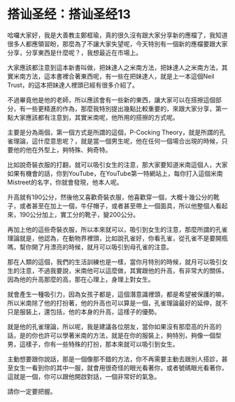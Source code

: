 # 搭讪圣经：搭讪圣经13

哈囉大家好，我是大善教主鄭框瑜，真的很久沒有跟大家分享新的應檔了，我知道很多人都應領習盼，那麼為了不讓大家失望呢，今天特別有一個新的應檔要跟大家分享，分享東西是什麼呢？，我想最近在市場上。

大家應該都注意到這本新書叫做，把妹達人之米南方法，把妹達人之米南方法，其實米南方法，這本書裡合著東西呢，有一些在把妹達人，就是上一本這個Neil Trust，的這本把妹達人裡頭已經有很多介紹了。

不過畢竟他是他的老師，所以應該會有一些新的東西，讓大家可以在搭擦這個部分，有一些更精進的作為，那麼我特別提出幾點比較重要的，來跟大家分享，第一點大家應該都有注意到，其實米南呢，他所用的搭擦的方式呢。

主要是分為兩個，第一個方式是所謂的這個，P-Cocking Theory，就是所謂的孔雀理論，這什麼意思呢？，就是當一個男生呢，他在任何一個場合出現的時候，只要他的他在外型上，夠特殊、夠奇特。

比如說奇裝衣服的打翻，就可以吸引女生的注意，那大家要知道米南這個人，大家如果有機會的話，你到YouTube，在YouTube第一特網站上，每你打入這個米南Mistreet的名字，你就會發現，他本人呢。

升高就有190公分，然後他又喜歡奇裝衣服，他喜歡穿一個，大概十幾公分的靴子，或者甚至在加上一個，牛仔帽子，或者甚至帶上一個面具，所以他整個人看起來，190公分加上，實工分的靴子，變200公分。

再加上他的這些奇裝衣服，所以本來就可以，吸引到女生的注意，那麼所謂的孔雀理論就是，他認為，在動物界裡頭，比如說孔雀好，你看孔雀，從孔雀不是要開瓶嗎，幫你開了月漂亮的時候，就月可以吸引到母孔雀的注意。

那在人類的這個，我們的生活訓練也是一樣，當你月特別的時候，就月可以吸引女生的注意，不過我要說，米南他可以這麼做，其實跟他的升高，有非常大的關係，因為他的升高那麼的高，那在心理上，身理上對女生。

就會產生一種吸引力，因為女孩子都是，這個潛意識裡頭，都是希望被保護的嘛，所以米南除了他的打扮著，他的升高也可以算是一個，孔雀理論最好的延伸，就不只是服裝上，還包括，他的本身的升高，這樣子的優勢。

就是他的孔雀理論，所以呢，我是建議各位朋友，當你如果沒有那麼高的升高的話，是的你也許可以學著米南的方法，就是在你的服裝上，夠特別，夠像一個型男，這樣子，你有一些特殊的打扮，那本來就可以吸引到女生。

主動想要跟你說話，那是一個像那不錯的方法，你不再需要主動去跟別人搭診，甚至女生一看到你的其中一服，就會用很奇怪的眼光看著你，或者號碼眼光看著你，這就是一個，你可以跟他開啟對話，一個非常好的氣急。

請你一定要把握。